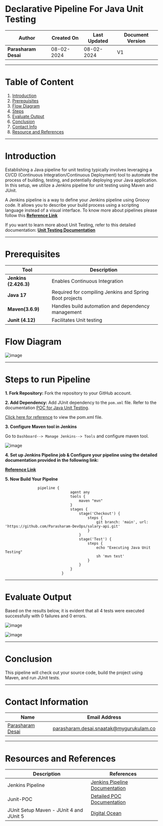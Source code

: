 # Declarative Pipeline For Java Unit Testing

| **Author** | **Created On** | **Last Updated** | **Document Version** |
| ---------- | -------------- | ---------------- | -------------------- |
| **Parasharam Desai** | 08-02-2024 | 08-02-2024 | V1 |

---

# Table of Content

1. [Introduction](#introduction)
2. [Prerequisites](#prerequisites)
3. [Flow Diagram](#Flow-Diagram)
4. [Steps](#steps)
5. [Evaluate Output](#evaluate-output)
6. [Conclusion](#conclusion)
7. [Contact Info](#contact-info)
8. [Resource and References](#resource-and-references)


---

# Introduction

Establishing a Java pipeline for unit testing typically involves leveraging a CI/CD (Continuous Integration/Continuous Deployment) tool to automate the process of building, testing, and potentially deploying your Java application. In this setup, we utilize a Jenkins pipeline for unit testing using Maven and JUnit.

A Jenkins pipeline is a way to define your Jenkins pipeline using Groovy code. It allows you to describe your build process using a scripting language instead of a visual interface.
To know more about pipelines please follow this **[Reference Link](https://github.com/avengers-p7/Documentation/blob/main/Application_CI/Implementation/GenericDoc/jenkinsPipeline.md
)**

If you want to learn more about Unit Testing, refer to this detailed documentation: **[Unit Testing Documentation](https://github.com/avengers-p7/Documentation/blob/main/Application_CI/Design/03-%20Java%20CI%20checks/Unit%20Testing/README.md)**


---

# Prerequisites

| Tool | Description |
| ---- | ----------- |
| **Jenkins (2.426.3)** | Enables Continuous Integration |
| **Java 17** | Required for compiling Jenkins and Spring Boot projects |
| **Maven(3.6.9)** | Handles build automation and dependency management |
| **Junit (4.12)** | Facilitates Unit testing |


# Flow Diagram

![image](https://github.com/avengers-p7/Documentation/assets/156056709/ec329fc3-8ad3-4101-b359-881f2a59eaf6)



---

# Steps to run Pipeline

**1. Fork Repository:** Fork the repository to your GitHub account.

**2. Add Dependency:** Add JUnit dependency to the `pom.xml` file. Refer to the documentation [POC for Java Unit Testing](https://github.com/avengers-p7/Documentation/blob/main/Application_CI/Design/03-%20Java%20CI%20checks/Unit-Testing-Poc.md).

[Click here for reference](https://github.com/Parasharam-DevOps/salary-api/blob/main/pom.xml) to view the pom.xml file.

**3. Configure Maven tool in Jenkins**

Go to `Dashboard--> Manage Jenkins--> Tools` and configure maven tool.

![image](https://github.com/avengers-p7/Documentation/assets/156056444/d9ff8a0d-900a-4e4b-ac68-34507ef3348b)

**4. Set up Jenkins Pipeline job & Configure your pipeline using the detailed documentation provided in the following link:**

**[Reference Link](https://github.com/avengers-p7/Documentation/blob/main/Application_CI/Implementation/GenericDoc/jenkinsPipeline.md)**

**5. Now Build Your Pipelne**


                   pipeline {
                                  agent any
                                  tools {
                                      maven "mvn"
                                  }
                                  stages {
                                      stage('Checkout') {
                                          steps {
                                              git branch: 'main', url: 'https://github.com/Parasharam-DevOps/salary-api.git'
                                          }
                                      }
                                      stage('Test') {
                                          steps {
                                              echo "Executing Java Unit Testing"
                                              sh 'mvn test'
                                          }
                                      }
                                  }
                              }

---

# Evaluate Output

Based on the results below, it is evident that all 4 tests were executed successfully with 0 failures and 0 errors.

![image](https://github.com/avengers-p7/Documentation/assets/156056709/d2c75a85-6d40-4ec0-9d8d-334e77b37cc7)

![image](https://github.com/avengers-p7/Documentation/assets/156056709/9a36ef04-a73d-4241-866b-a70a792f05f3)

---

# Conclusion

This pipeline will check out your source code, build the project using Maven, and run JUnit tests.

---

# Contact Information

| Name | Email Address |
| ---- | ------------- |
| [Parasharam Desai](https://github.com/Parasharam-Desai) | parasharam.desai.snaatak@mygurukulam.co |

---

# Resources and References

| Description | References |
| ----------- | ---------- |
| Jenkins Pipeline | [Jenkins Pipeline Documentation](https://www.jenkins.io/doc/book/pipeline/) |
| Junit-POC | [Detailed POC Documentation](https://github.com/avengers-p7/Documentation/blob/main/Application_CI/Design/03-%20Java%20CI%20checks/Unit%20Testing/POC.md) |
| JUnit Setup Maven - JUnit 4 and JUnit 5 | [Digital Ocean ](https://www.digitalocean.com/community/tutorials/junit-setup-maven) |
